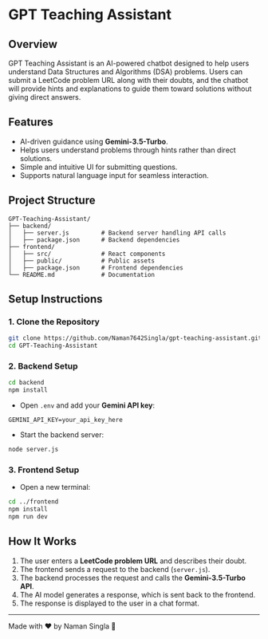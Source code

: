 # GPT Teaching Assistant

## Overview
GPT Teaching Assistant is an AI-powered chatbot designed to help users understand Data Structures and Algorithms (DSA) problems. Users can submit a LeetCode problem URL along with their doubts, and the chatbot will provide hints and explanations to guide them toward solutions without giving direct answers.

## Features
- AI-driven guidance using **Gemini-3.5-Turbo**.
- Helps users understand problems through hints rather than direct solutions.
- Simple and intuitive UI for submitting questions.
- Supports natural language input for seamless interaction.

## Project Structure
```
GPT-Teaching-Assistant/
├── backend/
│   ├── server.js         # Backend server handling API calls
│   ├── package.json      # Backend dependencies
├── frontend/
│   ├── src/              # React components
│   ├── public/           # Public assets
│   ├── package.json      # Frontend dependencies         
└── README.md             # Documentation
```

## Setup Instructions

### 1. Clone the Repository
```sh
git clone https://github.com/Naman7642Singla/gpt-teaching-assistant.git
cd GPT-Teaching-Assistant
```

### 2. Backend Setup
```sh
cd backend
npm install
```
- Open `.env` and add your **Gemini API key**: 
```
GEMINI_API_KEY=your_api_key_here
```
- Start the backend server:
```sh
node server.js
```

### 3. Frontend Setup
- Open a new terminal:
```sh
cd ../frontend
npm install
npm run dev
```


## How It Works
1. The user enters a **LeetCode problem URL** and describes their doubt.
2. The frontend sends a request to the backend (`server.js`).
3. The backend processes the request and calls the **Gemini-3.5-Turbo API**.
4. The AI model generates a response, which is sent back to the frontend.
5. The response is displayed to the user in a chat format.
   



---
Made with ❤️ by Naman Singla 🚀

